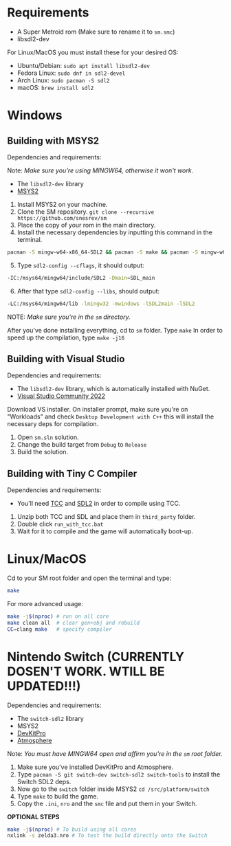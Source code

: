 # Requirements
  * A Super Metroid rom (Make sure to rename it to `sm.smc`)
  * libsdl2-dev
  
 For Linux/MacOS you must install these for your desired OS:
 * Ubuntu/Debian: `sudo apt install libsdl2-dev`
 * Fedora Linux: `sudo dnf in sdl2-devel`
 * Arch Linux: `sudo pacman -S sdl2`
 * macOS: `brew install sdl2`

# Windows

## Building with MSYS2

Dependencies and requirements:

Note: *Make sure you're using MINGW64, otherwise it won't work.*
  * The `libsdl2-dev` library
  * [MSYS2](https://www.msys2.org)

1. Install MSYS2 on your machine.
2. Clone the SM repository. `git clone --recursive https://github.com/snesrev/sm`
3. Place the copy of your rom in the main directory.
4. Install the necessary dependencies by inputting this command in the terminal.
```sh
pacman -S mingw-w64-x86_64-SDL2 && pacman -S make && pacman -S mingw-w64-x86_64-gcc
```
5. Type `sdl2-config --cflags`, it should output:
```sh
-IC:/msys64/mingw64/include/SDL2 -Dmain=SDL_main
```
6. After that type `sdl2-config --libs`, should output:
```sh
-LC:/msys64/mingw64/lib -lmingw32 -mwindows -lSDL2main -lSDL2
```
NOTE: *Make sure you're in the `sm` directory.*

After you've done installing everything, cd to `sm` folder. Type `make`
In order to speed up the compilation, type `make -j16`

## Building with Visual Studio

Dependencies and requirements:
 * The `libsdl2-dev` library, which is automatically installed with NuGet.
 * [Visual Studio Community 2022](https://visualstudio.microsoft.com)

Download VS installer. On installer prompt, make sure you're on "Workloads" and check `Desktop Development with C++` this will install the necessary deps for compilation.

1. Open `sm.sln` solution.
2. Change the build target from `Debug` to `Release`
3. Build the solution.

## Building with Tiny C Compiler

 Dependencies and requirements:
 * You'll need [TCC](https://github.com/FitzRoyX/tinycc/releases/download/tcc_20221020/tcc_20221020.zip) and [SDL2](https://github.com/libsdl-org/SDL/releases/download/release-2.24.1/SDL2-devel-2.24.1-VC.zip) in order to compile using TCC.

1. Unzip both TCC and SDL and place them in `third_party` folder.
2. Double click `run_with_tcc.bat`
3. Wait for it to compile and the game will automatically boot-up.

# Linux/MacOS

Cd to your SM root folder and open the terminal and type:
```sh
make
```

For more advanced usage:
```sh
make -j$(nproc) # run on all core
make clean all  # clear gen+obj and rebuild
CC=clang make   # specify compiler
```

# Nintendo Switch (CURRENTLY DOSEN'T WORK. WTILL BE UPDATED!!!)

Dependencies and requirements:

  * The `switch-sdl2` library
  * MSYS2
  * [DevKitPro](https://devkitpro.org/wiki/Getting_Started)
  * [Atmosphere](https://github.com/Atmosphere-NX/Atmosphere)
  
 Note: *You must have MINGW64 open and affirm you're in the `sm` root folder.*

1. Make sure you've installed DevKitPro and Atmosphere.
2. Type `pacman -S git switch-dev switch-sdl2 switch-tools` to install the Switch SDL2 deps.
3. Now go to the `switch` folder inside MSYS2 `cd /src/platform/switch` 
4. Type `make` to build the game.
5. Copy the `.ini`, `nro` and the `smc` file and put them in your Switch.

**OPTIONAL STEPS**

```sh
make -j$(nproc) # To build using all cores
nxlink -s zelda3.nro # To test the build directly onto the Switch
```
